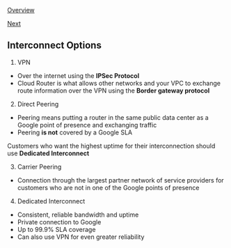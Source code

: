 [Overview](https://github.com/paulowe/gcp/blob/main/readme.md)

[Next](https://github.com/paulowe/gcp/blob/main/comparing-storage-options.md)
## Interconnect Options

1. VPN
  - Over the internet using the **IPSec Protocol**
  - Cloud Router is what allows other networks and your VPC to exchange route information over the VPN
    using the **Border gateway protocol**

2. Direct Peering
  - Peering means putting a router in the same public data center as a Google point of presence and exchanging traffic
  - Peering **is not** covered by a Google SLA

Customers who want the highest uptime for their interconnection should use **Dedicated Interconnect**

3. Carrier Peering
  - Connection through the largest partner network of service providers for customers who are not in one of the Google points of presence
 
4. Dedicated Interconnect
  - Consistent, reliable bandwidth and uptime
  - Private connection to Google
  - Up to 99.9% SLA coverage
  - Can also use VPN for even greater reliability
